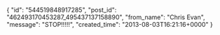  {
   "id": "544519848917285",
   "post_id": "462493170453287_495437137158890",
   "from_name": "Chris Evan",
   "message": "STOP!!!!!",
   "created_time": "2013-08-03T16:21:16+0000"
 }
